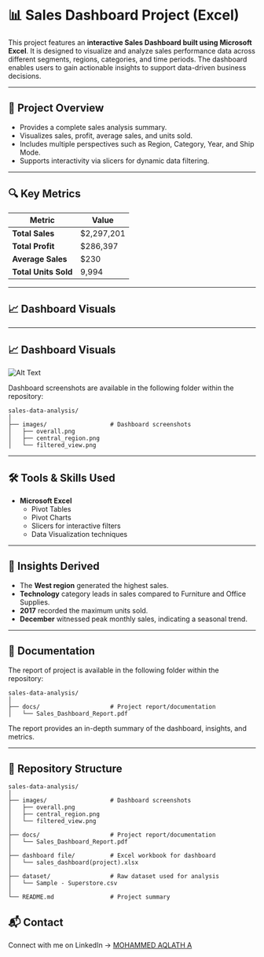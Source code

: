# 📊 Sales Dashboard Project (Excel)

This project features an **interactive Sales Dashboard built using Microsoft Excel**. It is designed to visualize and analyze sales performance data across different segments, regions, categories, and time periods. The dashboard enables users to gain actionable insights to support data-driven business decisions.

---

## 🚀 Project Overview

- Provides a complete sales analysis summary.
- Visualizes sales, profit, average sales, and units sold.
- Includes multiple perspectives such as Region, Category, Year, and Ship Mode.
- Supports interactivity via slicers for dynamic data filtering.

---

## 🔍 Key Metrics

| Metric             | Value     |
|--------------------|-----------|
| **Total Sales**    | $2,297,201 |
| **Total Profit**   | $286,397   |
| **Average Sales**  | $230       |
| **Total Units Sold**| 9,994     |

---

## 📈 Dashboard Visuals


---

## 📈 Dashboard Visuals
![Alt Text](images/myimage.png)

Dashboard screenshots are available in the following folder within the repository:
```
sales-data-analysis/
│
├── images/                  # Dashboard screenshots
│   ├── overall.png 
│   ├── central_region.png
│   └── filtered_view.png 
```
---

## 🛠️ Tools & Skills Used

- **Microsoft Excel**
  - Pivot Tables
  - Pivot Charts
  - Slicers for interactive filters
  - Data Visualization techniques

---

## 🧩 Insights Derived

- The **West region** generated the highest sales.
- **Technology** category leads in sales compared to Furniture and Office Supplies.
- **2017** recorded the maximum units sold.
- **December** witnessed peak monthly sales, indicating a seasonal trend.

---

## 📄 Documentation

The report of project is available in the following folder within the repository:
```
sales-data-analysis/
│
├── docs/                    # Project report/documentation
│   └── Sales_Dashboard_Report.pdf
```
The report provides an in-depth summary of the dashboard, insights, and metrics.

---

## 📂 Repository Structure
```
sales-data-analysis/
│
├── images/                  # Dashboard screenshots
│   ├── overall.png 
│   ├── central_region.png
│   └── filtered_view.png 
│
├── docs/                    # Project report/documentation
│   └── Sales_Dashboard_Report.pdf 
│
├── dashboard file/          # Excel workbook for dashboard 
│   └── sales_dashboard(project).xlsx 
│
├── dataset/                 # Raw dataset used for analysis
│   └── Sample - Superstore.csv 
│
└── README.md                # Project summary
```

## 📬 Contact

Connect with me on LinkedIn -> [MOHAMMED AQLATH A](www.linkedin.com/in/mohammed-aqlath-a-26baa3248)


